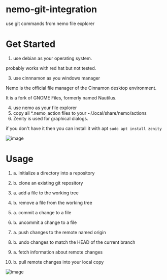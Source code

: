 # nemo-git-integration
use git commands from nemo file explorer

# Get Started 

1. use debian as your operating system.

  probably works with red hat but not tested.
  
3. use cinnnamon as you windows manager

  Nemo is the official file manager of the Cinnamon desktop environment.
 
  It is a fork of GNOME Files, formerly named Nautilus. 
  
4. use nemo as your file explorer
5. copy all *.nemo_action files to your ~/.local/share/nemo/actions
6. Zenity is used for graphical dialogs.

if you don't have it then you can install it with apt ```sudo apt install zenity```


![image](https://github.com/wilsonify/nemo-git-integration/assets/26659886/e41bb677-e998-4b50-9ddc-af0f1370aff1)

# Usage

1.  a. Initialize a directory into a repository

1.  b. clone an existing git repository


3.  a. add a file to the working tree

2.  b. remove a file from the working tree

3.  a. commit a change to a file

3.  b. uncommit a change to a file

4.  a. push changes to the remote named origin

4.  b. undo changes to match the HEAD of the current branch

5.  a. fetch information about remote changes

5.  b. pull remote changes into your local copy

![image](https://github.com/wilsonify/nemo-git-integration/assets/26659886/f0c17b0f-f2c7-4d94-9cb0-0abc031782e5)



